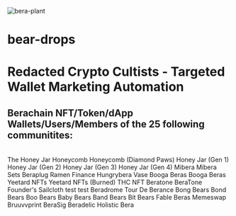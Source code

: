 ![bera-plant](https://github.com/user-attachments/assets/c6829023-5b4d-46f2-841a-aad6d4a52b7b)
# bear-drops
# Redacted Crypto Cultists - Targeted Wallet Marketing Automation
## Berachain NFT/Token/dApp Wallets/Users/Members of the 25 following communitites:
<br>
The Honey Jar
Honeycomb
Honeycomb (Diamond Paws)
Honey Jar (Gen 1)
Honey Jar (Gen 2)
Honey Jar (Gen 3)
Honey Jar (Gen 4)
Mibera
Mibera Sets
Beraplug
Ramen Finance
Hungrybera
Vase Booga Beras
Booga Beras
Yeetard NFTs
Yeetard NFTs (Burned)
THC NFT
Beratone
BeraTone Founder's Sailcloth test test
Beradrome
Tour De Berance
Bong Bears
Bond Bears
Boo Bears
Baby Bears
Band Bears
Bit Bears
Fable Beras
Memeswap
Bruuvvprint
BeraSig
Beradelic
Holistic Bera
